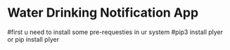 # Water Drinking Notification App #

#first u need to install some pre-requesties in ur system
#pip3 install plyer       or    pip install plyer

